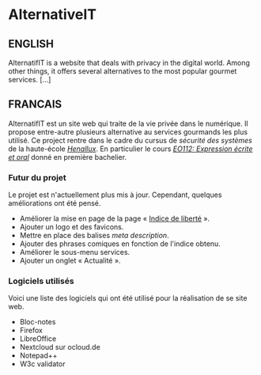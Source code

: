 # AlternativeIT

## ENGLISH
AlternatifIT is a website that deals with privacy in the digital world. Among other things, it offers several alternatives to the most popular gourmet services. \[...\]

## FRANCAIS
AlternatifIT est un site web qui traite de la vie privée dans le numérique. Il propose entre-autre plusieurs alternative au services gourmands les plus utilisé.
Ce project rentre dans le cadre du cursus de *sécurité des systèmes* de la haute-école [*Henallux*](https://www.henallux.be/). En particulier le cours [*EO112: Expression écrite et oral*](https://services.henallux.be/paysage/public/cursus/infoaa/idAa/97047/idUe/97062/idCursus/68) donné en première bachelier.

 ### Futur du projet
 Le projet est n'actuellement plus mis à jour. Cependant, quelques améliorations ont été pensé.
 - Améliorer la mise en page de la page « [Indice de liberté](calcul_indice.html) ».
 - Ajouter un logo et des favicons.
 - Mettre en place des balises *meta description*.
 - Ajouter des phrases comiques en fonction de l'indice obtenu.
 - Améliorer le sous-menu services.
 - Ajouter un onglet « Actualité ».
 
 ### Logiciels utilisés
Voici une liste des logiciels qui ont été utilisé pour la réalisation de se site web.
 - Bloc-notes
 - Firefox
 - LibreOffice
 - Nextcloud sur ocloud.de
 - Notepad++
 - W3c validator
 
